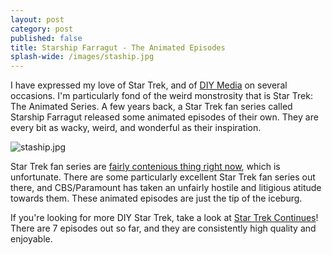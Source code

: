 ```yaml
---
layout: post
category: post
published: false
title: Starship Farragut - The Animated Episodes
splash-wide: /images/staship.jpg
---
```

I have expressed my love of Star Trek, and of [DIY Media](http://diymedia.cc) on several occasions. I'm particularly fond of the weird monstrosity that is Star Trek: The Animated Series. A few years back, a Star Trek fan series called Starship Farragut released some animated episodes of their own. They are every bit as wacky, weird, and wonderful as their inspiration.

![staship.jpg]({{site.baseurl}}/images/staship.jpg) 

Star Trek fan series are [fairly contenious thing right now](https://arstechnica.com/tech-policy/2017/01/star-trek-fanfic-creator-to-make-substantial-changes-to-settle-copyright-case/), which is unfortunate. There are some particularly excellent Star Trek fan series out there, and CBS/Paramount has taken an unfairly hostile and litigious atitude towards them. These animated episodes are just the tip of the iceburg. 

If you're looking for more DIY Star Trek, take a look at [Star Trek Continues](http://www.startrekcontinues.com/episodes.html)! There are 7 episodes out so far, and they are consistently high quality and enjoyable.  
